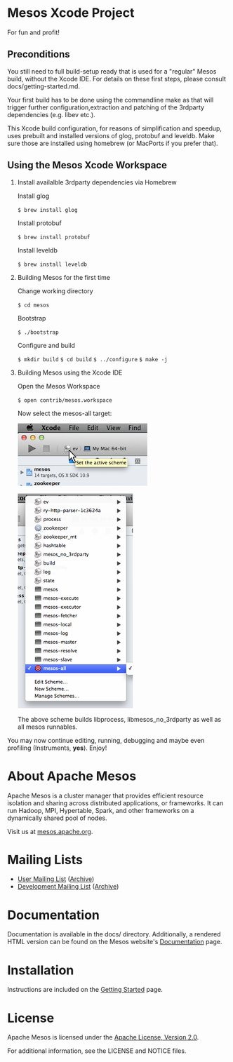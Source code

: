 # Mesos Xcode Project

For fun and profit!

## Preconditions

You still need to full build-setup ready that is used for a "regular" Mesos build, without the Xcode IDE. For details on these first steps, please consult docs/getting-started.md.

Your first build has to be done using the commandline make as that will trigger further configuration,extraction and patching of the 3rdparty dependencies (e.g. libev etc.).

This Xcode build configuration, for reasons of simplification and speedup, uses prebuilt and installed versions of glog, protobuf and leveldb. Make sure those are installed using homebrew (or MacPorts if you prefer that).


## Using the Mesos Xcode Workspace

1. Install availalble 3rdparty dependencies via Homebrew

	Install glog

	`$ brew install glog`

	Install protobuf

	`$ brew install protobuf`

	Install leveldb

	`$ brew install leveldb`

2. Building Mesos for the first time

	Change working directory

	`$ cd mesos`

	Bootstrap

	`$ ./bootstrap`

	Configure and build

	`$ mkdir build`
	`$ cd build`
	`$ ../configure`
	`$ make -j`

3. Building Mesos using the Xcode IDE

	Open the Mesos Workspace

	`$ open contrib/mesos.workspace`

	Now select the mesos-all target:

	![Select Scheme](https://github.com/lobotomat/mesos/blob/master/docs/images/xcode-select-scheme.png)

	![All Scheme](https://github.com/lobotomat/mesos/blob/master/docs/images/xcode-all-scheme.png)

	The above scheme builds libprocess, libmesos_no_3rdparty as well as all mesos runnables.


You may now continue editing, running, debugging and maybe even profiling (Instruments, **yes**). Enjoy!


# About Apache Mesos

Apache Mesos is a cluster manager that provides efficient resource isolation 
and sharing across distributed applications, or frameworks. It can run Hadoop, 
MPI, Hypertable, Spark, and other frameworks on a dynamically shared pool of 
nodes.

Visit us at [mesos.apache.org](http://mesos.apache.org).

# Mailing Lists

 * [User Mailing List](mailto:user-subscribe@mesos.apache.org) ([Archive](https://mail-archives.apache.org/mod_mbox/mesos-user/))
 * [Development Mailing List](mailto:dev-subscribe@mesos.apache.org) ([Archive](https://mail-archives.apache.org/mod_mbox/mesos-dev/))

# Documentation

Documentation is available in the docs/ directory. Additionally, a rendered HTML 
version can be found on the Mesos website's [Documentation](http://mesos.apache.org/documentation/) page.

# Installation

Instructions are included on the [Getting Started](http://mesos.apache.org/gettingstarted/) page.

# License

Apache Mesos is licensed under the [Apache License, Version 2.0](http://www.apache.org/licenses/LICENSE-2.0).

For additional information, see the LICENSE and NOTICE files.
